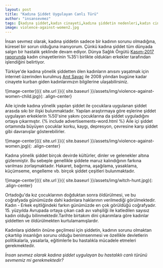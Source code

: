 ```yaml
---
layout: post
title: "Kadına Şiddet Uygulayan Canlı Türü"
author: "insansevmez"
tags: [kadına şiddet,kadın cinayeti,kadına şiddetin nedenleri,kadın cinayetleri sayaç,anıt sayaç,cadı avı]
image: violence-against-women2.jpg
---
```


İnsan sevmez olarak, kadına şiddetin sadece bir kadının sorunu olmadığına, küresel bir sorun olduğuna inanıyorum. Çünkü kadına şiddet tüm dünyada salgın bir hastalık şeklinde devam ediyor. Dünya Sağlık Örgütü [Kasım-2017 raporunda](http://www.who.int/mediacentre/factsheets/fs239/en/) kadın cinayetlerinin %35'i birlikte oldukları erkekler tarafından işlendiğini belirtiyor.

Türkiye'de kadına yönelik şiddetten ölen kadınların anısını yaşatmak için internet üzerinden kurulmuş [Anıt Sayaç](http://anitsayac.com/?year=2017) ile 2008 yılından bugüne kadar cinayete kurban giden kadınlarımızın bilgilerine ulaşabilirsiniz. 

![image-center]({{ site.url }}{{ site.baseurl }}/assets/img/violence-against-women-child.jpg){: .align-center}

Aile içinde kadına yönelik yapılan şiddet ile çocuklara uygulanan şiddet arasıda sıkı bir ilişki bulunmaktadır. Yapılan araştırmaya göre eşlerine şiddet uygulayan erkeklerin %50'sine yakını çocuklarına da şiddet uyguladığını ortaya çıkarmıştır. {% include advertisements-word.html %} Aile içi şiddet ortamında büyüyen çocuklar korku, kaygı, depresyon, çevresine karşı şiddet gibi davranışlar gösterebilirler.

![image-center]({{ site.url }}{{ site.baseurl }}/assets/img/violence-against-women.jpg){: .align-center}

Kadına yönelik şiddet birçok devirde kültürler, dinler ve gelenekler altına gizlenmiştir. Bu sebeple genellikle şiddete maruz kalındığının farkına varılması zorlaşmaktadır. Hakaret, bağırma, aşağılama, yasaklama, küçümseme, engelleme vb. birçok şiddet çeşitleri bulunmaktadır.

![image-center]({{ site.url }}{{ site.baseurl }}/assets/img/witch-hunt.jpg){: .align-center}

Ortadoğu'da kız çocuklarının doğduktan sonra öldürülmesi, ve bu coğrafyada günümüzde dahi kadınlara haklarının verilmediği görülmektedir. Kadın - Erkek eşitliğindeki farkın günümüzde en çok görüldüğü coğrafyadır. 15. yüzyılda Avrupada ortaya çıkan cadı avı vahşiliği ile katledilen sayısız kadın olduğu bilinmektedir.Tarihte birtakım dini çıkarımlara göre kadınlar şiddetten ve öldürülmekten kurtulamamışlardır.

Kadınlara şiddetin önüne geçilmesi için şiddetin, kadının sorunu olmaktan çıkartılıp insanlığın sorunu olduğu benimsenmesi ve özellikle devletlerin politikalarla, yasalarla, eğitimlerle bu hastalıkla mücadele etmeleri gerekmektedir. 

*İnsan sevmez olarak kadına şiddet uygulayan bu hastalıklı canlı türünü sevmemiz mi gerekmektedir?*   